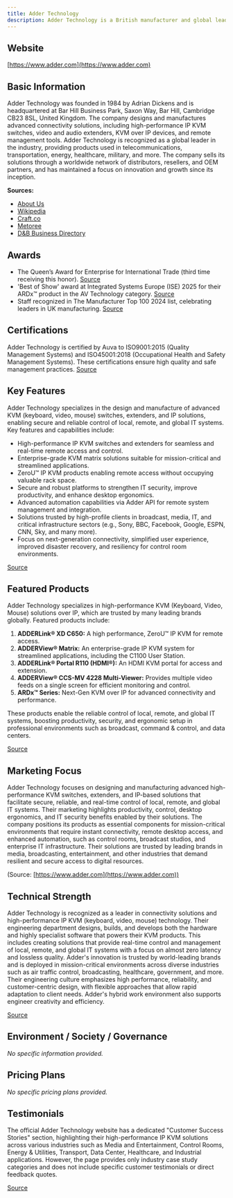 ```yaml
---
title: Adder Technology
description: Adder Technology is a British manufacturer and global leader in high-performance KVM (keyboard, video, mouse) solutions, specializing in connectivity products that enable secure, real-time control and management of distributed IT systems. Founded in 1984 and headquartered in Bar Hill, Cambridge, UK, Adder serves diverse industries with products such as KVM switches, extenders, converters, and remote management solutions.
---
```


## Website

[https://www.adder.com](https://www.adder.com)

## Basic Information

Adder Technology was founded in 1984 by Adrian Dickens and is headquartered at Bar Hill Business Park, Saxon Way, Bar Hill, Cambridge CB23 8SL, United Kingdom. The company designs and manufactures advanced connectivity solutions, including high-performance IP KVM switches, video and audio extenders, KVM over IP devices, and remote management tools. Adder Technology is recognized as a global leader in the industry, providing products used in telecommunications, transportation, energy, healthcare, military, and more. The company sells its solutions through a worldwide network of distributors, resellers, and OEM partners, and has maintained a focus on innovation and growth since its inception.

**Sources:**

- [About Us](https://www.adder.com/en/about-us)
- [Wikipedia](https://en.wikipedia.org/wiki/Adder_Technology)
- [Craft.co](https://craft.co/adder-technology)
- [Metoree](https://us.metoree.com/companies/141108/)
- [D&B Business Directory](https://www.dnb.com/business-directory/company-profiles.adder_technology_limited.03ccd74c03541ba59b69ba7b9af22353.html)

## Awards

- The Queen’s Award for Enterprise for International Trade (third time receiving this honor).
  [Source](https://www.adder.com/en/news-media/press-releases/adder-celebrates-queens-award-success-ceremony)
- 'Best of Show' award at Integrated Systems Europe (ISE) 2025 for their ARDx™ product in the AV Technology category.
  [Source](https://www.adder.com/en/search?amp%3Bkeywords=&amp%3Bpage=1&f%5B0%5D=group%3Anews_%26_media&keywords=&page=6&search_type_1=product)
- Staff recognized in The Manufacturer Top 100 2024 list, celebrating leaders in UK manufacturing.
  [Source](https://www.adder.com/en/news-media/blogs/celebrating-excellence-adders-dynamic-duo-shine-2024s-manufacturer-top-100)

## Certifications

Adder Technology is certified by Auva to ISO9001:2015 (Quality Management Systems) and ISO45001:2018 (Occupational Health and Safety Management Systems). These certifications ensure high quality and safe management practices.
[Source](https://www.adder.com/en/compliance)

## Key Features

Adder Technology specializes in the design and manufacture of advanced KVM (keyboard, video, mouse) switches, extenders, and IP solutions, enabling secure and reliable control of local, remote, and global IT systems. Key features and capabilities include:

- High-performance IP KVM switches and extenders for seamless and real-time remote access and control.
- Enterprise-grade KVM matrix solutions suitable for mission-critical and streamlined applications.
- ZeroU™ IP KVM products enabling remote access without occupying valuable rack space.
- Secure and robust platforms to strengthen IT security, improve productivity, and enhance desktop ergonomics.
- Advanced automation capabilities via Adder API for remote system management and integration.
- Solutions trusted by high-profile clients in broadcast, media, IT, and critical infrastructure sectors (e.g., Sony, BBC, Facebook, Google, ESPN, CNN, Sky, and many more).
- Focus on next-generation connectivity, simplified user experience, improved disaster recovery, and resiliency for control room environments.

[Source](https://www.adder.com)

## Featured Products

Adder Technology specializes in high-performance KVM (Keyboard, Video, Mouse) solutions over IP, which are trusted by many leading brands globally. Featured products include:

1. **ADDERLink® XD C650:** A high performance, ZeroU™ IP KVM for remote access.
2. **ADDERView® Matrix:** An enterprise-grade IP KVM system for streamlined applications, including the C1100 User Station.
3. **ADDERLink® Portal R110 (HDMI®):** An HDMI KVM portal for access and extension.
4. **ADDERView® CCS-MV 4228 Multi-Viewer:** Provides multiple video feeds on a single screen for efficient monitoring and control.
5. **ARDx™ Series:** Next-Gen KVM over IP for advanced connectivity and performance.

These products enable the reliable control of local, remote, and global IT systems, boosting productivity, security, and ergonomic setup in professional environments such as broadcast, command & control, and data centers.

[Source](https://www.adder.com)

## Marketing Focus

Adder Technology focuses on designing and manufacturing advanced high-performance KVM switches, extenders, and IP-based solutions that facilitate secure, reliable, and real-time control of local, remote, and global IT systems. Their marketing highlights productivity, control, desktop ergonomics, and IT security benefits enabled by their solutions. The company positions its products as essential components for mission-critical environments that require instant connectivity, remote desktop access, and enhanced automation, such as control rooms, broadcast studios, and enterprise IT infrastructure. Their solutions are trusted by leading brands in media, broadcasting, entertainment, and other industries that demand resilient and secure access to digital resources.

(Source: [https://www.adder.com](https://www.adder.com))

## Technical Strength

Adder Technology is recognized as a leader in connectivity solutions and high-performance IP KVM (keyboard, video, mouse) technology. Their engineering department designs, builds, and develops both the hardware and highly specialist software that powers their KVM products. This includes creating solutions that provide real-time control and management of local, remote, and global IT systems with a focus on almost zero latency and lossless quality. Adder's innovation is trusted by world-leading brands and is deployed in mission-critical environments across diverse industries such as air traffic control, broadcasting, healthcare, government, and more. Their engineering culture emphasizes high performance, reliability, and customer-centric design, with flexible approaches that allow rapid adaptation to client needs. Adder's hybrid work environment also supports engineer creativity and efficiency.

[Source](https://www.adder.com/en/careers/meet-teams)

## Environment / Society / Governance

_No specific information provided._

## Pricing Plans

_No specific pricing plans provided._

## Testimonials

The official Adder Technology website has a dedicated "Customer Success Stories" section, highlighting their high-performance IP KVM solutions across various industries such as Media and Entertainment, Control Rooms, Energy & Utilities, Transport, Data Center, Healthcare, and Industrial applications. However, the page provides only industry case study categories and does not include specific customer testimonials or direct feedback quotes.

[Source](https://www.adder.com/en/latest/customer-success)